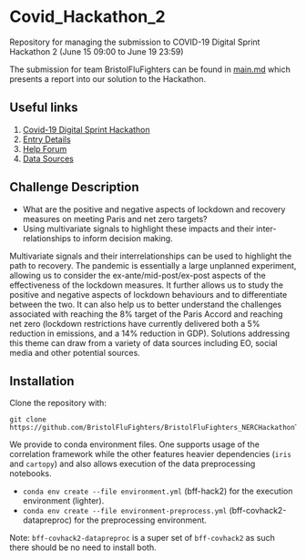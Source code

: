 # Covid_Hackathon_2

Repository for managing the submission to COVID-19 Digital Sprint Hackathon 2 (June 15 09:00 to June 19 23:59)

The submission for team BristolFluFighters can be found in [main.md](main.md) which presents a report into our solution
to the Hackathon. 

## Useful links

1. [Covid-19 Digital Sprint Hackathon](https://digitalenvironment.org/home/covid-19-digital-sprint-hackathons/#entry)
2. [Entry Details](https://digitalenvironment.org/home/covid-19-digital-sprint-hackathons/#entry)
3. [Help Forum](https://digitalenvironment.org/forum/)
4. [Data Sources](https://digitalenvironment.org/home/covid-19-digital-sprint-hackathons/covid-19-hackathons-data-resources/)

## Challenge Description

* What are the positive and negative aspects of lockdown and recovery measures on meeting Paris and net zero targets?
* Using multivariate signals to highlight these impacts and their inter-relationships to inform decision making.

Multivariate signals and their interrelationships can be used to highlight the path to recovery. The pandemic is essentially a large unplanned experiment, allowing us to consider the ex-ante/mid-post/ex-post aspects of the effectiveness of the lockdown measures. It further allows us to study the positive and negative aspects of lockdown behaviours and to differentiate between the two. It can also help us to better understand the challenges associated with reaching the 8% target of the Paris Accord and reaching net zero (lockdown restrictions have currently delivered both a 5% reduction in emissions, and a 14% reduction in GDP). Solutions addressing this theme can draw from a variety of data sources including EO, social media and other potential sources.

## Installation

Clone the repository with:

    git clone https://github.com/BristolFluFighters/BristolFluFighters_NERCHackathonTwo_Recovery.git

We provide to conda environment files. One supports usage of the correlation framework while the other features heavier dependencies (`iris` and `cartopy`) and
also allows execution of the data preprocessing notebooks.

* `conda env create --file environment.yml` (bff-hack2) for the execution environment (lighter).
* `conda env create --file environment-preprocess.yml` (bff-covhack2-datapreproc) for the preprocessing environment.

Note: `bff-covhack2-datapreproc` is a super set of `bff-covhack2` as such there should be no need to install both.

